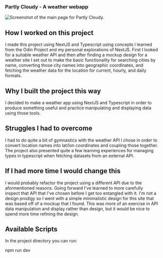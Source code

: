 ### Partly Cloudy - A weather webapp

![Screenshot of the main page for Partly Cloudy.](https://media.discordapp.net/attachments/197959323966504960/1154420638191198300/image.png?width=1154&height=540)

## How I worked on this project

I made this project using NextJS and Typescript using concepts I learned from the Odin Project and my personal explorations of NextJS. First I looked for a suitable weather API and then after finding a mockup design for a weather site I set out to make the basic functionality for searching cities by name, converting those city names into geographic coordinates, and fetching the weather data for the location for current, hourly, and daily formats.

## Why I built the project this way

I decided to make a weather app using NextJS and Typescript in order to produce something useful and practice manipulating and displaying data using those tools.

## Struggles I had to overcome

I had to do quite a bit of gymnastics with the weather API I chose in order to convert location names into lat/lon coordinates and coupling those together. The project also presented quite a few learning experiences for managing types in typescript when fetching datasets from an external API.

## If I had more time I would change this

I would probably refactor the project using a different API due to the aformentioned reasons. Going forward I've learned to more carefully inspect that API that I've chosen before I get too entangled with it.
I'm not a design prodigy so I went with a simple minimalistic design for this site that was based off of a mockup that I found. This was more of an exercise in API data manipulation and display rather than design, but it would be nice to spend more time refining the design.

## Available Scripts

In the project directory you can run:

npm run dev
